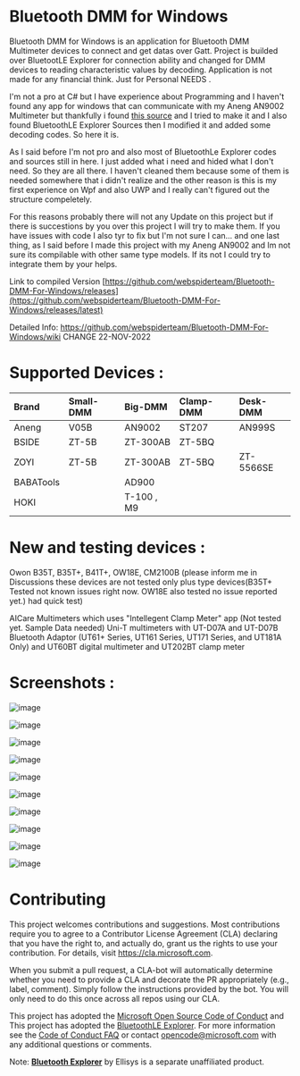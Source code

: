 # Bluetooth DMM for Windows 

Bluetooth DMM for Windows is an application for Bluetooth DMM Multimeter devices to connect and get datas over Gatt. Project is builded over BluetootLE Explorer for connection ability and changed for DMM devices to reading characteristic values by decoding. Application is not made for any financial think. Just for Personal NEEDS .

I'm not a pro at C# but I have experience about Programming and I haven't found any app for windows that can communicate with my Aneng AN9002 Multimeter but thankfully i found [this source](https://github.com/ludwich66/Bluetooth-DMM/wiki/Bluetooth-DMM-11-Byte-Data-Protocol) and I tried to make it and I also found BluetoothLE Explorer Sources then I modified it and added some decoding codes. So here it is. 

As I said before I'm not pro and also most of BluetoothLe Explorer codes and sources still in here. I just added what i need and hided what I don't need. So they are all there. I haven't cleaned them because some of them is needed somewhere that i didn't realize and the other reason is this is my first experience on Wpf and also UWP and I really can't figured out the structure compeletely. 

For this reasons probably there will not any Update on this project but if there is succestions by you over this project I will try to make them. If you have issues with code I also tyr to fix but I'm not sure I can... and one last thing, as I said before I made this project with my Aneng AN9002 and Im not sure its compilable with other same type models. If its not I could try to integrate them by your helps.

Link to compiled Version [https://github.com/webspiderteam/Bluetooth-DMM-For-Windows/releases](https://github.com/webspiderteam/Bluetooth-DMM-For-Windows/releases/latest) 

Detailed Info: https://github.com/webspiderteam/Bluetooth-DMM-For-Windows/wiki  CHANGE 22-NOV-2022

# Supported Devices :

|Brand|Small-DMM|Big-DMM|Clamp-DMM|Desk-DMM|
|:--|:--|:--|:--|:--|
|Aneng | V05B  | AN9002     | ST207  | AN999S |
|BSIDE | ZT-5B | ZT-300AB | ZT-5BQ |        |
| ZOYI | ZT-5B | ZT-300AB | ZT-5BQ |ZT-5566SE|
|BABATools |   |AD900     |        |        |
|HOKI |  | T-100 , M9 |  |  |

# New and testing devices :

Owon B35T, B35T+, B41T+, OW18E, CM2100B (please inform me in Discussions these devices are not tested only plus type devices(B35T+ Tested not known issues right now. OW18E also tested no issue reported yet.) had quick test) 

AICare Multimeters which uses "Intellegent Clamp Meter" app (Not tested yet. Sample Data needed)
Uni-T multimeters with UT-D07A and UT-D07B Bluetooth Adaptor (UT61+ Series, UT161 Series, UT171 Series, and UT181A Only) and UT60BT digital multimeter and UT202BT clamp meter

# Screenshots :
![image](https://user-images.githubusercontent.com/12202733/213878342-bc5ebad9-2219-4b0c-a7c3-68234b268741.png)

![image](https://user-images.githubusercontent.com/12202733/213878556-d4757904-3075-4bf1-898d-de4daa37a4a2.png)

![image](https://user-images.githubusercontent.com/85828505/180449524-7202afc3-8935-4c3a-a38c-cc5b02f3ba2a.png)

![image](https://user-images.githubusercontent.com/85828505/180449697-e0b7e208-c608-40ab-8d4a-9258311977f9.png)

![image](https://user-images.githubusercontent.com/12202733/213878696-64f3eede-e59d-471c-bc2f-a64727eff2a1.png)

![image](https://user-images.githubusercontent.com/12202733/213880602-4740e381-434b-424e-a9c2-e3d632b00341.png)

![image](https://user-images.githubusercontent.com/12202733/213880631-cc251a16-aa6d-4d88-a94c-8158fa8f9093.png)

![image](https://user-images.githubusercontent.com/12202733/213878839-9d4de690-9065-4909-828c-7cc80ab7a69c.png)

![image](https://user-images.githubusercontent.com/12202733/213878854-979688e2-06bf-432d-95cc-90b077ad0a99.png)

![image](https://user-images.githubusercontent.com/12202733/213878862-7a2ce52c-acb5-4f39-8fda-16d92e261974.png)

# Contributing

This project welcomes contributions and suggestions.  Most contributions require you to agree to a
Contributor License Agreement (CLA) declaring that you have the right to, and actually do, grant us
the rights to use your contribution. For details, visit https://cla.microsoft.com.

When you submit a pull request, a CLA-bot will automatically determine whether you need to provide
a CLA and decorate the PR appropriately (e.g., label, comment). Simply follow the instructions
provided by the bot. You will only need to do this once across all repos using our CLA.

This project has adopted the [Microsoft Open Source Code of Conduct](https://opensource.microsoft.com/codeofconduct/) and
This project has adopted the [BluetoothLE Explorer](https://github.com/microsoft/BluetoothLEExplorer).
For more information see the [Code of Conduct FAQ](https://opensource.microsoft.com/codeofconduct/faq/) or
contact [opencode@microsoft.com](mailto:opencode@microsoft.com) with any additional questions or comments.

Note: **[Bluetooth Explorer](https://www.ellisys.com/products/bex400)** by Ellisys is a separate unaffiliated product.
